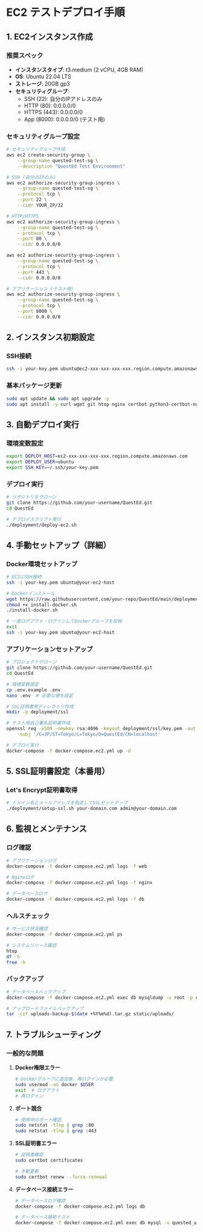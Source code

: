 # EC2 テストデプロイ手順

## 1. EC2インスタンス作成

### 推奨スペック
- **インスタンスタイプ**: t3.medium (2 vCPU, 4GB RAM)
- **OS**: Ubuntu 22.04 LTS
- **ストレージ**: 20GB gp3
- **セキュリティグループ**: 
  - SSH (22): 自分のIPアドレスのみ
  - HTTP (80): 0.0.0.0/0
  - HTTPS (443): 0.0.0.0/0
  - App (8000): 0.0.0.0/0 (テスト用)

### セキュリティグループ設定
```bash
# セキュリティグループ作成
aws ec2 create-security-group \
    --group-name quested-test-sg \
    --description "QuestEd Test Environment"

# SSH (自分のIPのみ)
aws ec2 authorize-security-group-ingress \
    --group-name quested-test-sg \
    --protocol tcp \
    --port 22 \
    --cidr YOUR_IP/32

# HTTP/HTTPS
aws ec2 authorize-security-group-ingress \
    --group-name quested-test-sg \
    --protocol tcp \
    --port 80 \
    --cidr 0.0.0.0/0

aws ec2 authorize-security-group-ingress \
    --group-name quested-test-sg \
    --protocol tcp \
    --port 443 \
    --cidr 0.0.0.0/0

# アプリケーション (テスト用)
aws ec2 authorize-security-group-ingress \
    --group-name quested-test-sg \
    --protocol tcp \
    --port 8000 \
    --cidr 0.0.0.0/0
```

## 2. インスタンス初期設定

### SSH接続
```bash
ssh -i your-key.pem ubuntu@ec2-xxx-xxx-xxx-xxx.region.compute.amazonaws.com
```

### 基本パッケージ更新
```bash
sudo apt update && sudo apt upgrade -y
sudo apt install -y curl wget git htop nginx certbot python3-certbot-nginx
```

## 3. 自動デプロイ実行

### 環境変数設定
```bash
export DEPLOY_HOST=ec2-xxx-xxx-xxx-xxx.region.compute.amazonaws.com
export DEPLOY_USER=ubuntu
export SSH_KEY=~/.ssh/your-key.pem
```

### デプロイ実行
```bash
# リポジトリをクローン
git clone https://github.com/your-username/QuestEd.git
cd QuestEd

# デプロイスクリプト実行
./deployment/deploy-ec2.sh
```

## 4. 手動セットアップ（詳細）

### Docker環境セットアップ
```bash
# EC2にSSH接続
ssh -i your-key.pem ubuntu@your-ec2-host

# Dockerインストール
wget https://raw.githubusercontent.com/your-repo/QuestEd/main/deployment/install-docker.sh
chmod +x install-docker.sh
./install-docker.sh

# 一度ログアウト・ログインしてDockerグループを反映
exit
ssh -i your-key.pem ubuntu@your-ec2-host
```

### アプリケーションセットアップ
```bash
# プロジェクトクローン
git clone https://github.com/your-username/QuestEd.git
cd QuestEd

# 環境変数設定
cp .env.example .env
nano .env  # 必要な値を設定

# SSL証明書用ディレクトリ作成
mkdir -p deployment/ssl

# テスト用自己署名証明書作成
openssl req -x509 -newkey rsa:4096 -keyout deployment/ssl/key.pem -out deployment/ssl/cert.pem -days 365 -nodes \
    -subj '/C=JP/ST=Tokyo/L=Tokyo/O=QuestEd/CN=localhost'

# デプロイ実行
docker-compose -f docker-compose.ec2.yml up -d
```

## 5. SSL証明書設定（本番用）

### Let's Encrypt証明書取得
```bash
# ドメイン名とメールアドレスを指定してSSLセットアップ
./deployment/setup-ssl.sh your-domain.com admin@your-domain.com
```

## 6. 監視とメンテナンス

### ログ確認
```bash
# アプリケーションログ
docker-compose -f docker-compose.ec2.yml logs -f web

# Nginxログ
docker-compose -f docker-compose.ec2.yml logs -f nginx

# データベースログ
docker-compose -f docker-compose.ec2.yml logs -f db
```

### ヘルスチェック
```bash
# サービス状況確認
docker-compose -f docker-compose.ec2.yml ps

# システムリソース確認
htop
df -h
free -h
```

### バックアップ
```bash
# データベースバックアップ
docker-compose -f docker-compose.ec2.yml exec db mysqldump -u root -p quested_ec2 > backup-$(date +%Y%m%d).sql

# アップロードファイルバックアップ
tar -czf uploads-backup-$(date +%Y%m%d).tar.gz static/uploads/
```

## 7. トラブルシューティング

### 一般的な問題

1. **Docker権限エラー**
   ```bash
   # Dockerグループに追加後、再ログインが必要
   sudo usermod -aG docker $USER
   exit  # ログアウト
   # 再ログイン
   ```

2. **ポート競合**
   ```bash
   # 使用中のポート確認
   sudo netstat -tlnp | grep :80
   sudo netstat -tlnp | grep :443
   ```

3. **SSL証明書エラー**
   ```bash
   # 証明書確認
   sudo certbot certificates
   
   # 手動更新
   sudo certbot renew --force-renewal
   ```

4. **データベース接続エラー**
   ```bash
   # データベースログ確認
   docker-compose -f docker-compose.ec2.yml logs db
   
   # データベース接続テスト
   docker-compose -f docker-compose.ec2.yml exec db mysql -u quested_user -p quested_ec2
   ```